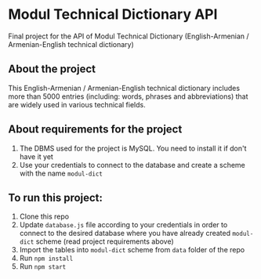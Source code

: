 # Modul Technical Dictionary API
Final project for the API of Modul Technical Dictionary (English-Armenian / Armenian-English technical dictionary)

## About the project
This English-Armenian / Armenian-English technical dictionary includes more than 5000 entries (including: words, phrases and abbreviations) that are widely used in various technical fields.

## About requirements for the project
1. The DBMS used for the project is MySQL. You need to install it if don't have it yet
2. Use your credentials to connect to the database and create a scheme with the name `modul-dict`

## To run this project:
1. Clone this repo
2. Update `database.js` file according to your credentials in order to connect to the desired database where you have already created `modul-dict` scheme (read project requirements above)
3. Import the tables into `modul-dict` scheme from `data` folder of the repo
4. Run `npm install`
5. Run `npm start`
